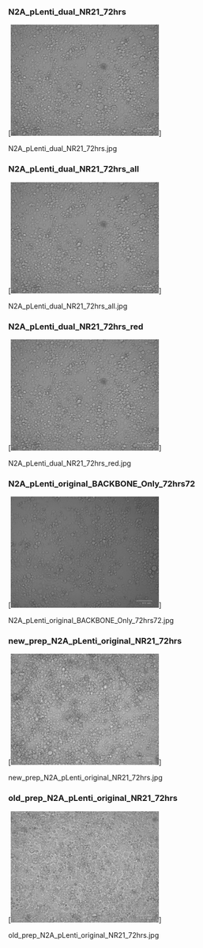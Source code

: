 ### N2A_pLenti_dual_NR21_72hrs

[<img src='N2A_pLenti_dual_NR21_72hrs.jpg' width='300' />]

N2A_pLenti_dual_NR21_72hrs.jpg

### N2A_pLenti_dual_NR21_72hrs_all

[<img src='N2A_pLenti_dual_NR21_72hrs_all.jpg' width='300' />]

N2A_pLenti_dual_NR21_72hrs_all.jpg

### N2A_pLenti_dual_NR21_72hrs_red

[<img src='N2A_pLenti_dual_NR21_72hrs_red.jpg' width='300' />]

N2A_pLenti_dual_NR21_72hrs_red.jpg

### N2A_pLenti_original_BACKBONE_Only_72hrs72

[<img src='N2A_pLenti_original_BACKBONE_Only_72hrs72.jpg' width='300' />]

N2A_pLenti_original_BACKBONE_Only_72hrs72.jpg

### new_prep_N2A_pLenti_original_NR21_72hrs

[<img src='new_prep_N2A_pLenti_original_NR21_72hrs.jpg' width='300' />]

new_prep_N2A_pLenti_original_NR21_72hrs.jpg

### old_prep_N2A_pLenti_original_NR21_72hrs

[<img src='old_prep_N2A_pLenti_original_NR21_72hrs.jpg' width='300' />]

old_prep_N2A_pLenti_original_NR21_72hrs.jpg

